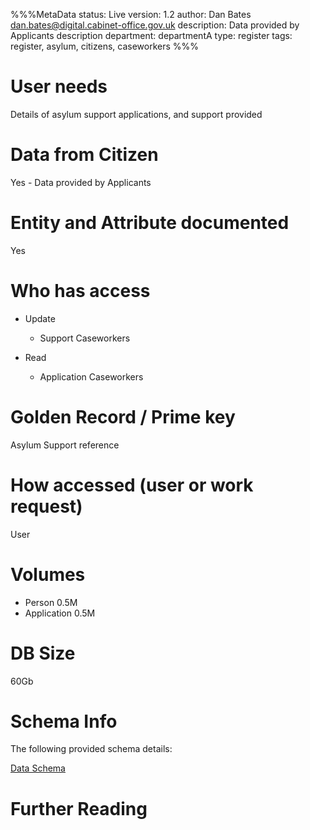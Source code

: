 %%%MetaData
status: Live
version: 1.2
author: Dan Bates <dan.bates@digital.cabinet-office.gov.uk>
description: Data provided by Applicants description
department: departmentA
type: register
tags: register, asylum, citizens, caseworkers
%%%

# User needs
Details of asylum support applications, and support provided

# Data from Citizen
Yes - Data provided by Applicants

# Entity and Attribute documented
Yes


# Who has access
* Update
    * Support Caseworkers

* Read
    * Application Caseworkers

# Golden Record / Prime key
Asylum Support reference

# How accessed (user or work request)
User


# Volumes
* Person        0.5M
* Application   0.5M

# DB Size
60Gb

# Schema Info

The following provided schema details:

[Data Schema](asys/data/schema.json)

# Further Reading